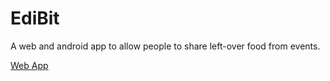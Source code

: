 # EdiBit
A web and android app to allow people to share left-over food from events. 

<a href="http://www.edibit.org">Web App</a>

